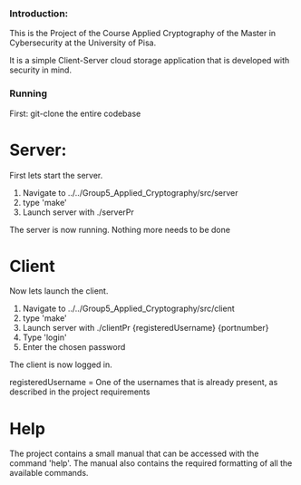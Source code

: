 ### Introduction: 

This is the Project of the Course Applied Cryptography of the Master in Cybersecurity at the University of Pisa. 

It is a simple Client-Server cloud storage application that is developed with security in mind. 

### Running

First: git-clone the entire codebase

# Server: 

First lets start the server. 

1. Navigate to ../../Group5_Applied_Cryptography/src/server
2. type 'make' 
3. Launch server with ./serverPr  

The server is now running. Nothing more needs to be done 

# Client 

Now lets launch the client. 

1. Navigate to ../../Group5_Applied_Cryptography/src/client
2. type 'make' 
3. Launch server with ./clientPr {registeredUsername} {portnumber} 
4. Type 'login'
5. Enter the chosen password

The client is now logged in.

registeredUsername = One of the usernames that is already present, as described in the project requirements 

# Help 

The project contains a small manual that can be accessed with the command 'help'. The manual also contains the required formatting of all the available commands. 


